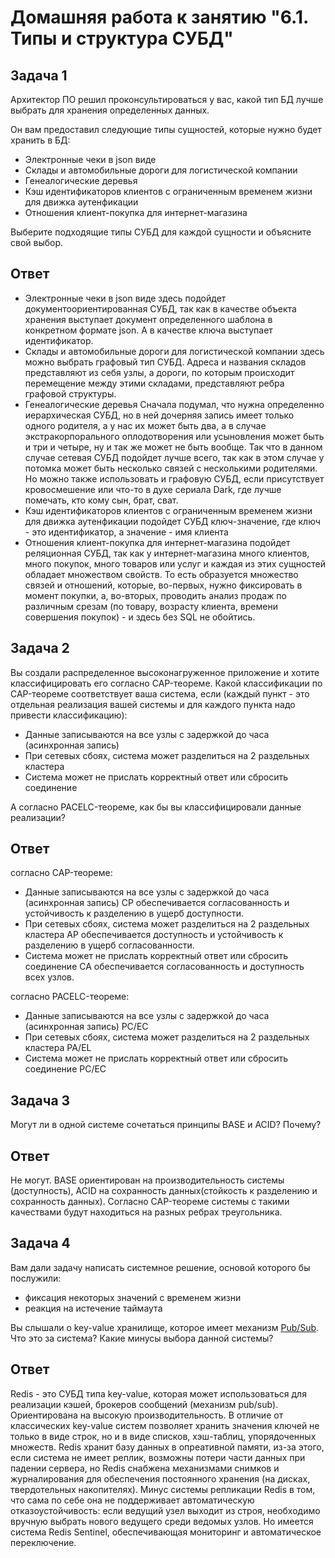 # Домашняя работа к занятию "6.1. Типы и структура СУБД"

## Задача 1

Архитектор ПО решил проконсультироваться у вас, какой тип БД 
лучше выбрать для хранения определенных данных.

Он вам предоставил следующие типы сущностей, которые нужно будет хранить в БД:

- Электронные чеки в json виде
- Склады и автомобильные дороги для логистической компании
- Генеалогические деревья
- Кэш идентификаторов клиентов с ограниченным временем жизни для движка аутенфикации
- Отношения клиент-покупка для интернет-магазина

Выберите подходящие типы СУБД для каждой сущности и объясните свой выбор.

## Ответ
- Электронные чеки в json виде
здесь подойдет документоориентированная СУБД, так как в качестве объекта хранения выступает документ определенного шаблона в конкретном формате json. А в качестве ключа выступает идентификатор.
- Склады и автомобильные дороги для логистической компании
здесь можно выбрать графовый тип СУБД. Адреса и названия складов представляют из себя узлы, а дороги, по которым происходит перемещение между этими складами, представляют ребра графовой структуры.
- Генеалогические деревья
Сначала подумал, что нужна определенно иерархическая СУБД, но в ней дочерняя запись имеет только одного родителя, а у нас их может быть два, а в случае экстракорпорального оплодотворения или усыновления может быть и три и четыре, ну и так же может не быть вообще. Так что в данном случае сетевая СУБД подойдет лучше всего, так как в этом случае у потомка может быть несколько связей с несколькими родителями. Но можно также использовать и графовую СУБД, если присутствует кровосмешение или что-то в духе сериала Dark, где лучше помечать, кто кому сын, брат, сват. 
- Кэш идентификаторов клиентов с ограниченным временем жизни для движка аутенфикации
подойдет СУБД ключ-значение, где ключ - это идентификатор, а значение - имя клиента
- Отношения клиент-покупка для интернет-магазина
подойдет реляционная СУБД, так как у интернет-магазина много клиентов, много покупок, много товаров или услуг и каждая из этих сущностей обладает множеством свойств. То есть образуется множество связей и отношений, которые, во-первых, нужно фиксировать в момент покупки, а, во-вторых, проводить анализ продаж по различным срезам (по товару, возрасту клиента, времени совершения покупок) - и здесь без SQL не обойтись. 

## Задача 2

Вы создали распределенное высоконагруженное приложение и хотите классифицировать его согласно 
CAP-теореме. Какой классификации по CAP-теореме соответствует ваша система, если 
(каждый пункт - это отдельная реализация вашей системы и для каждого пункта надо привести классификацию):

- Данные записываются на все узлы с задержкой до часа (асинхронная запись)
- При сетевых сбоях, система может разделиться на 2 раздельных кластера
- Система может не прислать корректный ответ или сбросить соединение

А согласно PACELC-теореме, как бы вы классифицировали данные реализации?

## Ответ
согласно CAP-теореме:
- Данные записываются на все узлы с задержкой до часа (асинхронная запись)
CP обеспечивается согласованность и устойчивость к разделению в ущерб доступности.
- При сетевых сбоях, система может разделиться на 2 раздельных кластера
AP обеспечивается доступность и устойчивость к разделению в ущерб согласованности.
- Система может не прислать корректный ответ или сбросить соединение
CA обеспечивается согласованность и доступность всех узлов.

согласно PACELC-теореме:
- Данные записываются на все узлы с задержкой до часа (асинхронная запись)
PC/EC
- При сетевых сбоях, система может разделиться на 2 раздельных кластера
PA/EL
- Система может не прислать корректный ответ или сбросить соединение
PC/EC

## Задача 3

Могут ли в одной системе сочетаться принципы BASE и ACID? Почему?

## Ответ
Не могут. BASE ориентирован на производительность системы (доступность), ACID на сохранность данных(стойкость к разделению и сохранность данных). Согласно CAP-теореме системы с такими качествами будут находиться на разных ребрах треугольника.

## Задача 4

Вам дали задачу написать системное решение, основой которого бы послужили:

- фиксация некоторых значений с временем жизни
- реакция на истечение таймаута

Вы слышали о key-value хранилище, которое имеет механизм [Pub/Sub](https://habr.com/ru/post/278237/). 
Что это за система? Какие минусы выбора данной системы?

## Ответ

Redis - это СУБД типа key-value, которая может использоваться для реализации кэшей, брокеров сообщений (механизм pub/sub). Ориентирована на высокую производительность. В отличие от классических key-value систем позволяет хранить значения ключей не только в виде строк, но и в виде списков, хэш-таблиц, упорядоченных множеств. Redis хранит базу данных в опреативной памяти, из-за этого, если система не имеет реплик, возможны потери части данных при падении сервера, но Redis снабжена механизмами снимков и журналирования для обеспечения постоянного хранения (на дисках, твердотельных накопителях).
Минус системы репликации Redis в том, что сама по себе она не поддерживает автоматическую отказоустойчивость: если ведущий узел выходит из строя, необходимо вручную выбрать нового ведущего среди ведомых узлов. Но имеется система Redis Sentinel, обеспечивающая мониторинг и автоматическое переключение.
